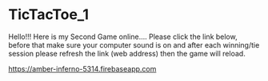 # TicTacToe_1
Hello!!! Here is my Second Game online….
Please click the link below, before that make sure your computer sound is on and after each winning/tie session please refresh the link (web address) then the game will reload. 




https://amber-inferno-5314.firebaseapp.com
